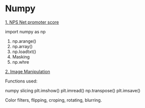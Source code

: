 # Numpy
[1. NPS Net promoter score](https://github.com/AnureetKaurTiwana/Numpy/blob/main/Numpy_Masking_Net_Promotor_Score.ipynb)

import numpy as np
1. np.arange()
2. np.array()
3. np.loadtxt()
4. Masking
5. np.whre

[2. Image Manipulation](https://github.com/AnureetKaurTiwana/Numpy/blob/main/Image%20Modification_Pyplot%20%26%20Numpy.ipynb)

Functions used:

numpy slicing
plt.imshow()
plt.imread()
np.transpose()
plt.imsave()

Color filters, flipping, croping, rotating, blurring.
